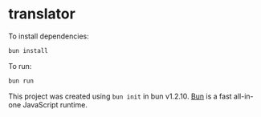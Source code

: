 # translator

To install dependencies:

```bash
bun install
```

To run:

```bash
bun run 
```

This project was created using `bun init` in bun v1.2.10. [Bun](https://bun.sh) is a fast all-in-one JavaScript runtime.
